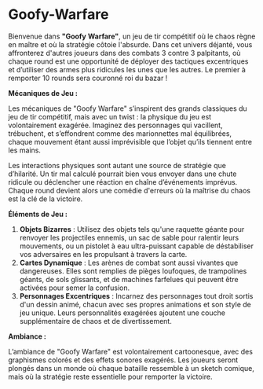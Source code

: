 # Goofy-Warfare
Bienvenue dans **"Goofy** **Warfare"**, un jeu de tir compétitif où le chaos règne en maître et où la stratégie côtoie l'absurde. Dans cet univers déjanté, vous affronterez d'autres joueurs dans des combats 3 contre 3 palpitants, où chaque round est une opportunité de déployer des tactiques excentriques et d’utiliser des armes plus ridicules les unes que les autres. Le premier à remporter 10 rounds sera couronné roi du bazar !

**Mécaniques de Jeu :**

Les mécaniques de "Goofy Warfare" s’inspirent des grands classiques du jeu de tir compétitif, mais avec un twist : la physique du jeu est volontairement exagérée. Imaginez des personnages qui vacillent, trébuchent, et s’effondrent comme des marionnettes mal équilibrées, chaque mouvement étant aussi imprévisible que l’objet qu’ils tiennent entre les mains.

Les interactions physiques sont autant une source de stratégie que d’hilarité. Un tir mal calculé pourrait bien vous envoyer dans une chute ridicule ou déclencher une réaction en chaîne d’événements imprévus. Chaque round devient alors une comédie d'erreurs où la maîtrise du chaos est la clé de la victoire.

**Éléments de Jeu :**

1. **Objets Bizarres** : Utilisez des objets tels qu'une raquette géante pour renvoyer les projectiles ennemis, un sac de sable pour ralentir leurs mouvements, ou un pistolet à eau ultra-puissant capable de déstabiliser vos adversaires en les propulsant à travers la carte.
2. **Cartes Dynamique** : Les arènes de combat sont aussi vivantes que dangereuses. Elles sont remplies de pièges loufoques, de trampolines géants, de sols glissants, et de machines farfelues qui peuvent être activées pour semer la confusion.
3. **Personnages Excentriques** : Incarnez des personnages tout droit sortis d'un dessin animé, chacun avec ses propres animations et son style de jeu unique. Leurs personnalités exagérées ajoutent une couche supplémentaire de chaos et de divertissement.

**Ambiance :**

L’ambiance de "Goofy Warfare" est volontairement cartoonesque, avec des graphismes colorés et des effets sonores exagérés. Les joueurs seront plongés dans un monde où chaque bataille ressemble à un sketch comique, mais où la stratégie reste essentielle pour remporter la victoire.
